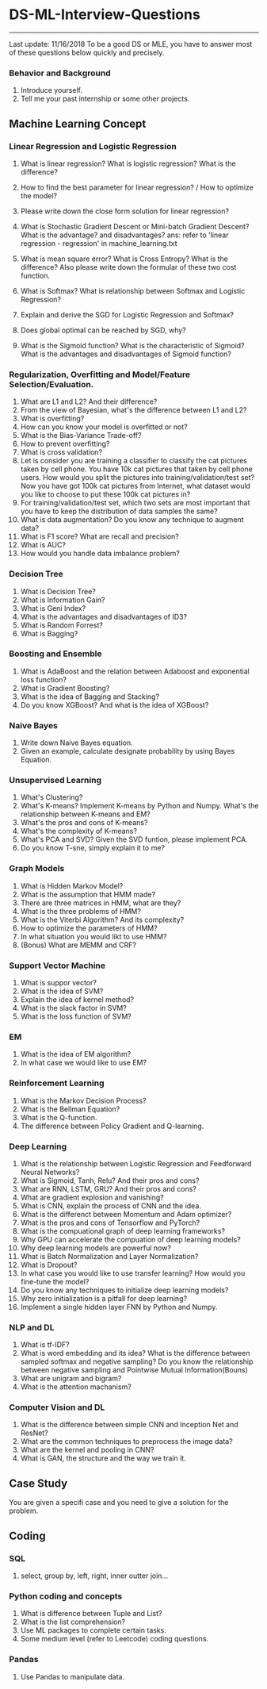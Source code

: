 # DS-ML-Interview-Questions

---
Last update: 11/16/2018
To be a good DS or MLE, you have to answer most of these questions below quickly and precisely.

### Behavior and Background
1. Introduce yourself.
2. Tell me your past internship or some other projects. 

## Machine Learning Concept
### Linear Regression and Logistic Regression
1. What is linear regression? What is logistic regression? What is the difference?
2. How to find the best parameter for linear regression? / How to optimize the model?
3. Please write down the close form solution for linear regression?
4. What is Stochastic Gradient Descent or Mini-batch Gradient Descent? What is the advantage? and disadvantages?
ans: refer to 'linear regression  - regression'  in machine_learning.txt

5. What is mean square error? What is Cross Entropy? What is the difference? Also please write down the formular of these two cost function.
6. What is Softmax? What is relationship between Softmax and Logistic Regression?
7. Explain and derive the SGD for Logistic Regression and Softmax?
8. Does global optimal can be reached by SGD, why?
9. What is the Sigmoid function? What is the characteristic of Sigmoid? What is the advantages and disadvantages of Sigmoid function?

### Regularization, Overfitting and Model/Feature Selection/Evaluation.
1. What are L1 and L2? And their difference? 
2. From the view of Bayesian, what's the difference between L1 and L2?
3. What is overfitting? 
4. How can you know your model is overfitted or not?
5. What is the Bias-Variance Trade-off?
6. How to prevent overfitting?
7. What is cross validation?
8. Let is consider you are training a classifier to classify the cat pictures taken by cell phone. You have 10k cat pictures that taken by cell phone users. How would you split the pictures into training/validation/test set? Now you have got 100k cat pictures from Internet, what dataset would you like to choose to put these 100k cat pictures in?
9. For training/validation/test set, which two sets are most important that you have to keep the distribution of data samples the same?
10. What is data augmentation? Do you know any technique to augment data?
11. What is F1 score? What are recall and precision?
12. What is AUC?
13. How would you handle data imbalance problem?

### Decision Tree
1. What is Decision Tree?
2. What is Information Gain?
3. What is Geni Index?
4. What is the advantages and disadvantages of ID3?
5. What is Random Forrest?
6. What is Bagging?

### Boosting and Ensemble
1. What is AdaBoost and the relation between Adaboost and exponential loss function?
2. What is Gradient Boosting?
3. What is the idea of Bagging and Stacking?
4. Do you know XGBoost? And what is the idea of XGBoost?

### Naive Bayes
1. Write down Naive Bayes equation. 
2. Given an example, calculate designate probability by using Bayes Equation.

### Unsupervised Learning
1. What's Clustering?
2. What's K-means? Implement K-means by Python and Numpy. What's the relationship between K-means and EM?
3. What's the pros and cons of K-means?
4. What's the complexity of K-means?
5. What's PCA and SVD? Given the SVD funtion, please implement PCA.
6. Do you know T-sne, simply explain it to me?

### Graph Models
1. What is Hidden Markov Model? 
2. What is the assumption that HMM made?
3. There are three matrices in HMM, what are they?
3. What is the three problems of HMM?
4. What is the Viterbi Algorithm? And its complexity?
5. How to optimize the parameters of HMM?
6. In what situation you would likt to use HMM?
7. (Bonus) What are MEMM and CRF?

### Support Vector Machine
1. What is suppor vector?
2. What is the idea of SVM?
3. Explain the idea of kernel method?
4. What is the slack factor in SVM?
5. What is the loss function of SVM?

### EM
1. What is the idea of EM algorithm?
2. In what case we would like to use EM?

### Reinforcement Learning
1. What is the Markov Decision Process?
2. What is the Bellman Equation?
3. What is the Q-function.
4. The difference between Policy Gradient and Q-learning.

### Deep Learning
1. What is the relationship between Logistic Regression and Feedforward Neural Networks?
2. What is Sigmoid, Tanh, Relu? And their pros and cons?
3. What are RNN, LSTM, GRU? And their pros and cons?
4. What are gradient explosion and vanishing?
4. What is CNN, explain the process of CNN and the idea.
5. What is the differenct between Momentum and Adam optimizer?
6. What is the pros and cons of Tensorflow and PyTorch?
7. What is the compuational graph of deep learning frameworks?
8. Why GPU can accelerate the compuation of deep learning models?
9. Why deep learning models are powerful now?
10. What is Batch Normalization and Layer Normalization?
11. What is Dropout? 
12. In what case you would like to use transfer learning? How would you fine-tune the model?
13. Do you know any techniques to initialize deep learning models?
14. Why zero initialization is a pitfall for deep learning?
15. Implement a single hidden layer FNN by Python and Numpy.

### NLP and DL
1. What is tf-IDF?
2. What is word embedding and its idea? What is the difference between sampled softmax and negative sampling? Do you know the relationship between negative sampling and Pointwise Mutual Information(Bouns)
3. What are unigram and bigram?
4. What is the attention machanism?

### Computer Vision and DL
1. What is the difference between simple CNN and Inception Net and ResNet?
2. What are the common techniques to preprocess the image data?
3. What are the kernel and pooling in CNN?
4. What is GAN, the structure and the way we train it.

## Case Study
You are given a specifi case and you need to give a solution for the problem.

## Coding
### SQL
1. select, group by, left, right, inner outter join...

### Python coding and concepts
1. What is difference between Tuple and List?
2. What is the list comprehension?
3. Use ML packages to complete certain tasks.
4. Some medium level (refer to Leetcode) coding questions.

### Pandas
1. Use Pandas to manipulate data.

